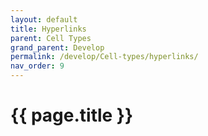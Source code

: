```yaml
---
layout: default
title: Hyperlinks
parent: Cell Types
grand_parent: Develop
permalink: /develop/Cell-types/hyperlinks/
nav_order: 9
---
```


# {{ page.title }}